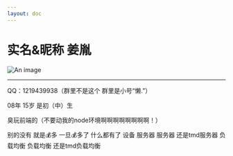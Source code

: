 ```yaml
---
layout: doc
---
```

# 实名&昵称 姜胤
![An image](http://q1.qlogo.cn/g?b=qq&nk=3638703864&s=160)
_________________
QQ：1219439938（群里不是这个 群里是小号“懒.”）

08年 15岁 是初（中）生

臭玩前端的（不要动我的node环境啊啊啊啊啊啊啊啊！）

别的没有 就是💰多 一旦💰多了 什么都有了 设备 服务器 服务器 还是tmd服务器 负载均衡 负载均衡 还是tmd负载均衡